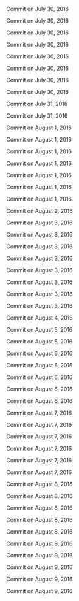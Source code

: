 Commit on July 30, 2016

Commit on July 30, 2016

Commit on July 30, 2016

Commit on July 30, 2016

Commit on July 30, 2016

Commit on July 30, 2016

Commit on July 30, 2016

Commit on July 30, 2016

Commit on July 31, 2016

Commit on July 31, 2016

Commit on August 1, 2016

Commit on August 1, 2016

Commit on August 1, 2016

Commit on August 1, 2016

Commit on August 1, 2016

Commit on August 1, 2016

Commit on August 1, 2016

Commit on August 2, 2016

Commit on August 3, 2016

Commit on August 3, 2016

Commit on August 3, 2016

Commit on August 3, 2016

Commit on August 3, 2016

Commit on August 3, 2016

Commit on August 3, 2016

Commit on August 3, 2016

Commit on August 4, 2016

Commit on August 5, 2016

Commit on August 5, 2016

Commit on August 6, 2016

Commit on August 6, 2016

Commit on August 6, 2016

Commit on August 6, 2016

Commit on August 6, 2016

Commit on August 7, 2016

Commit on August 7, 2016

Commit on August 7, 2016

Commit on August 7, 2016

Commit on August 7, 2016

Commit on August 7, 2016

Commit on August 8, 2016

Commit on August 8, 2016

Commit on August 8, 2016

Commit on August 8, 2016

Commit on August 8, 2016

Commit on August 9, 2016

Commit on August 9, 2016

Commit on August 9, 2016

Commit on August 9, 2016

Commit on August 9, 2016

